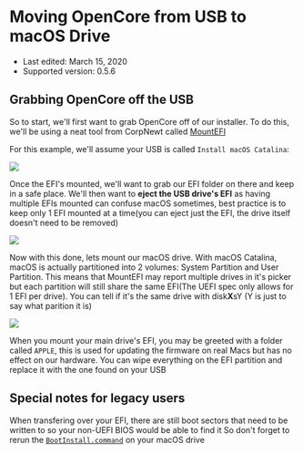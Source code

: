 # Moving OpenCore from USB to macOS Drive

* Last edited: March 15, 2020
* Supported version: 0.5.6

## Grabbing OpenCore off the USB

So to start, we'll first want to grab OpenCore off of our installer. To do this, we'll be using a neat tool from CorpNewt called [MountEFI](https://github.com/corpnewt/MountEFI)

For this example, we'll assume your USB is called `Install macOS Catalina`:

![](https://cdn.discordapp.com/attachments/683011276938543134/684629962539663390/Screen_Shot_2020-03-03_at_10.13.56_PM.png)

Once the EFI's mounted, we'll want to grab our EFI folder on there and keep in a safe place. We'll then want to **eject the USB drive's EFI** as having multiple EFIs mounted can confuse macOS sometimes, best practice is to keep only 1 EFI mounted at a time(you can eject just the EFI, the drive itself doesn't need to be removed)

![](https://cdn.discordapp.com/attachments/683011276938543134/684634974753652970/Screen_Shot_2020-03-03_at_10.34.15_PM.png)

Now with this done, lets mount our macOS drive. With macOS Catalina, macOS is actually partitioned into 2 volumes: System Partition and User Partition. This means that MountEFI may report multiple drives in it's picker but each partition will still share the same EFI(The UEFI spec only allows for 1 EFI per drive). You can tell if it's the same drive with disk**X**sY (Y is just to say what parition it is)

![](https://cdn.discordapp.com/attachments/683011276938543134/684635377297915932/Screen_Shot_2020-03-03_at_10.22.20_PM.png)

When you mount your main drive's EFI, you may be greeted with a folder called `APPLE`, this is used for updating the firmware on real Macs but has no effect on our hardware. You can wipe everything on the EFI partition and replace it with the one found on your USB


## Special notes for legacy users

When transfering over your EFI, there are still boot sectors that need to be written to so your non-UEFI BIOS would be able to find it So don't forget to rerun the [`BootInstall.command`](/extras/legacy.md) on your macOS drive


